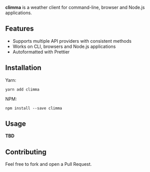 
**climma** is a weather client for command-line, browser and Node.js applications.

## Features

- Supports multiple API providers with consistent methods
- Works on CLI, browsers and Node.js applications
- Autoformatted with Prettier

## Installation

Yarn:

`yarn add climma`

NPM:

`npm install --save climma`

## Usage

**TBD**

## Contributing

Feel free to fork and open a Pull Request.
